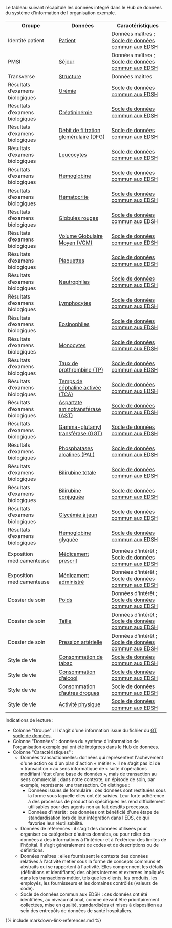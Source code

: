 Le tableau suivant récapitule les données intégré dans le Hub de données du système d'information de l'organisation exemple.

<table style="width: 100%">
  <tr><th>Groupe</th><th>Données</th><th>Caractéristiques</th></tr>
  <tr><td>Identité patient</td><td><a href="StructureDefinition-DMPatient.html">Patient</a></td><td>Données maîtres ; <a href="https://ansforge.github.io/IG-FHIR-EDS-SOCLE-COMMUN/result.html#identité-patient">Socle de données commun aux EDSH</a></td></tr>
  <tr><td>PMSI</td><td><a href="StructureDefinition-DMEncounter.html">Séjour</a></td><td>Données maîtres ; <a href="https://ansforge.github.io/IG-FHIR-EDS-SOCLE-COMMUN/result.html#identité-patient">Socle de données commun aux EDSH</a></td></tr>
  <tr><td>Transverse</td><td><a href="StructureDefinition-DMOrganization.html">Structure</a></td><td>Données maîtres</td></tr>
  <tr><td>Résultats d’examens biologiques</td><td><a href="">Urémie</a></td><td><a href="https://ansforge.github.io/IG-FHIR-EDS-SOCLE-COMMUN/result.html#r%C3%A9sultats-dexamens-biologiques">Socle de données commun aux EDSH</a></td></tr>
  <tr><td>Résultats d’examens biologiques</td><td><a href="">Créatininémie</a></td><td><a href="https://ansforge.github.io/IG-FHIR-EDS-SOCLE-COMMUN/result.html#r%C3%A9sultats-dexamens-biologiques">Socle de données commun aux EDSH</a></td></tr>
  <tr><td>Résultats d’examens biologiques</td><td><a href="">Débit de filtration glomérulaire (DFG)</a></td><td><a href="https://ansforge.github.io/IG-FHIR-EDS-SOCLE-COMMUN/result.html#r%C3%A9sultats-dexamens-biologiques">Socle de données commun aux EDSH</a></td></tr>
  <tr><td>Résultats d’examens biologiques</td><td><a href="">Leucocytes</a></td><td><a href="https://ansforge.github.io/IG-FHIR-EDS-SOCLE-COMMUN/result.html#r%C3%A9sultats-dexamens-biologiques">Socle de données commun aux EDSH</a></td></tr>
  <tr><td>Résultats d’examens biologiques</td><td><a href="">Hémoglobine</a></td><td><a href="https://ansforge.github.io/IG-FHIR-EDS-SOCLE-COMMUN/result.html#r%C3%A9sultats-dexamens-biologiques">Socle de données commun aux EDSH</a></td></tr>
  <tr><td>Résultats d’examens biologiques</td><td><a href="">Hématocrite</a></td><td><a href="https://ansforge.github.io/IG-FHIR-EDS-SOCLE-COMMUN/result.html#r%C3%A9sultats-dexamens-biologiques">Socle de données commun aux EDSH</a></td></tr>
  <tr><td>Résultats d’examens biologiques</td><td><a href="">Globules rouges</a></td><td><a href="https://ansforge.github.io/IG-FHIR-EDS-SOCLE-COMMUN/result.html#r%C3%A9sultats-dexamens-biologiques">Socle de données commun aux EDSH</a></td></tr>
  <tr><td>Résultats d’examens biologiques</td><td><a href="">Volume Globulaire Moyen (VGM)</a></td><td><a href="https://ansforge.github.io/IG-FHIR-EDS-SOCLE-COMMUN/result.html#r%C3%A9sultats-dexamens-biologiques">Socle de données commun aux EDSH</a></td></tr>
  <tr><td>Résultats d’examens biologiques</td><td><a href="">Plaquettes</a></td><td><a href="https://ansforge.github.io/IG-FHIR-EDS-SOCLE-COMMUN/result.html#r%C3%A9sultats-dexamens-biologiques">Socle de données commun aux EDSH</a></td></tr>
  <tr><td>Résultats d’examens biologiques</td><td><a href="">Neutrophiles</a></td><td><a href="https://ansforge.github.io/IG-FHIR-EDS-SOCLE-COMMUN/result.html#r%C3%A9sultats-dexamens-biologiques">Socle de données commun aux EDSH</a></td></tr>
  <tr><td>Résultats d’examens biologiques</td><td><a href="">Lymphocytes</a></td><td><a href="https://ansforge.github.io/IG-FHIR-EDS-SOCLE-COMMUN/result.html#r%C3%A9sultats-dexamens-biologiques">Socle de données commun aux EDSH</a></td></tr>
  <tr><td>Résultats d’examens biologiques</td><td><a href="">Eosinophiles</a></td><td><a href="https://ansforge.github.io/IG-FHIR-EDS-SOCLE-COMMUN/result.html#r%C3%A9sultats-dexamens-biologiques">Socle de données commun aux EDSH</a></td></tr>
  <tr><td>Résultats d’examens biologiques</td><td><a href="">Monocytes</a></td><td><a href="https://ansforge.github.io/IG-FHIR-EDS-SOCLE-COMMUN/result.html#r%C3%A9sultats-dexamens-biologiques">Socle de données commun aux EDSH</a></td></tr>
  <tr><td>Résultats d’examens biologiques</td><td><a href="">Taux de prothrombine (TP)</a></td><td><a href="https://ansforge.github.io/IG-FHIR-EDS-SOCLE-COMMUN/result.html#r%C3%A9sultats-dexamens-biologiques">Socle de données commun aux EDSH</a></td></tr>
  <tr><td>Résultats d’examens biologiques</td><td><a href="">Temps de céphaline activée (TCA)</a></td><td><a href="https://ansforge.github.io/IG-FHIR-EDS-SOCLE-COMMUN/result.html#r%C3%A9sultats-dexamens-biologiques">Socle de données commun aux EDSH</a></td></tr>
  <tr><td>Résultats d’examens biologiques</td><td><a href="">Aspartate aminotransférase (AST)</a></td><td><a href="https://ansforge.github.io/IG-FHIR-EDS-SOCLE-COMMUN/result.html#r%C3%A9sultats-dexamens-biologiques">Socle de données commun aux EDSH</a></td></tr>
  <tr><td>Résultats d’examens biologiques</td><td><a href="">Gamma-glutamyl transférase (GGT)</a></td><td><a href="https://ansforge.github.io/IG-FHIR-EDS-SOCLE-COMMUN/result.html#r%C3%A9sultats-dexamens-biologiques">Socle de données commun aux EDSH</a></td></tr>
  <tr><td>Résultats d’examens biologiques</td><td><a href="">Phosphatases alcalines (PAL)</a></td><td><a href="https://ansforge.github.io/IG-FHIR-EDS-SOCLE-COMMUN/result.html#r%C3%A9sultats-dexamens-biologiques">Socle de données commun aux EDSH</a></td></tr>
  <tr><td>Résultats d’examens biologiques</td><td><a href="">Bilirubine totale</a></td><td><a href="https://ansforge.github.io/IG-FHIR-EDS-SOCLE-COMMUN/result.html#r%C3%A9sultats-dexamens-biologiques">Socle de données commun aux EDSH</a></td></tr>
  <tr><td>Résultats d’examens biologiques</td><td><a href="">Bilirubine conjuguée</a></td><td><a href="https://ansforge.github.io/IG-FHIR-EDS-SOCLE-COMMUN/result.html#r%C3%A9sultats-dexamens-biologiques">Socle de données commun aux EDSH</a></td></tr>
  <tr><td>Résultats d’examens biologiques</td><td><a href="">Glycémie à jeun</a></td><td><a href="https://ansforge.github.io/IG-FHIR-EDS-SOCLE-COMMUN/result.html#r%C3%A9sultats-dexamens-biologiques">Socle de données commun aux EDSH</a></td></tr>
  <tr><td>Résultats d’examens biologiques</td><td><a href="">Hémoglobine glyquée</a></td><td><a href="https://ansforge.github.io/IG-FHIR-EDS-SOCLE-COMMUN/result.html#r%C3%A9sultats-dexamens-biologiques">Socle de données commun aux EDSH</a></td></tr>
  <tr><td>Exposition médicamenteuse</td><td><a href="">Médicament prescrit</a></td><td>Données d'intérêt ; <a href="https://ansforge.github.io/IG-FHIR-EDS-SOCLE-COMMUN/result.html#exposition-m%C3%A9dicamenteuses">Socle de données commun aux EDSH</a></td></tr>
  <tr><td>Exposition médicamenteuse</td><td><a href="">Médicament administré</a></td><td>Données d'intérêt ; <a href="https://ansforge.github.io/IG-FHIR-EDS-SOCLE-COMMUN/result.html#exposition-m%C3%A9dicamenteuses">Socle de données commun aux EDSH</a></td></tr>
  <tr><td>Dossier de soin</td><td><a href="StructureDefinition-DMObservationBodyWeight.html">Poids</a></td><td>Données d'intérêt ; <a href="https://ansforge.github.io/IG-FHIR-EDS-SOCLE-COMMUN/result.html#dossier-de-soins">Socle de données commun aux EDSH</a></td></tr>
  <tr><td>Dossier de soin</td><td><a href="StructureDefinition-DMObservationBodyHeight.html">Taille</a></td><td>Données d'intérêt ; <a href="https://ansforge.github.io/IG-FHIR-EDS-SOCLE-COMMUN/result.html#dossier-de-soins">Socle de données commun aux EDSH</a></td></tr>
  <tr><td>Dossier de soin</td><td><a href="">Pression artérielle</a></td><td>Données d'intérêt ; <a href="https://ansforge.github.io/IG-FHIR-EDS-SOCLE-COMMUN/result.html#dossier-de-soins">Socle de données commun aux EDSH</a></td></tr>
  <tr><td>Style de vie</td><td><a href="">Consommation de tabac</a></td><td><a href="https://ansforge.github.io/IG-FHIR-EDS-SOCLE-COMMUN/result.html#style-de-vie">Socle de données commun aux EDSH</a></td></tr>
  <tr><td>Style de vie</td><td><a href="">Consommation d’alcool</a></td><td><a href="https://ansforge.github.io/IG-FHIR-EDS-SOCLE-COMMUN/result.html#style-de-vie">Socle de données commun aux EDSH</a></td></tr>
  <tr><td>Style de vie</td><td><a href="">Consommation d’autres drogues</a></td><td><a href="https://ansforge.github.io/IG-FHIR-EDS-SOCLE-COMMUN/result.html#style-de-vie">Socle de données commun aux EDSH</a></td></tr>
  <tr><td>Style de vie</td><td><a href="">Activité physique</a></td><td><a href="https://ansforge.github.io/IG-FHIR-EDS-SOCLE-COMMUN/result.html#style-de-vie">Socle de données commun aux EDSH</a></td></tr>
</table>

Indications de lecture : 
- Colonne "Groupe" : Il s'agit d'une information issue du fichier du [GT socle de données](https://github.com/ansforge/IG-FHIR-EDS-SOCLE-COMMUN/blob/main/input/attachments/20230915_GT%20socle%20de%20donn%C3%A9es_socle.xlsx).
- Colonne "Données" : données du système d'information de l'organisation exemple qui ont été intégrées dans le Hub de données. 
- Colonne "Caractéristiques" :
  - Données transactionnelles: données qui représentent l'achèvement d'une action ou d'un plan d'action « métier ».  il ne s’agit pas ici de « transaction » au sens informatique de « suite d’opérations modifiant l’état d’une base de données », mais de transaction au sens commercial ; dans notre contexte, un épisode de soin, par exemple, représente une transaction. On distingue :
    - Données issues de formulaire : ces données sont restituées sous la forme sous laquelle elles ont été saisies. Leur forte adhérence à des processus de production spécifiques les rend difficilement utilisables pour des agents non au fait desdits processus. 
    - Données d'intérêt : ces données ont bénéficié d'une étape de standardisation lors de leur intégration dans l'EDS, ce qui favorise leur réutilisabilité.
  - Données de références : il s'agit des données utilisées pour organiser ou catégoriser d'autres données, ou pour relier des données à des informations à l'intérieur et à l'extérieur des limites de l'hôpital. Il s'agit généralement de codes et de descriptions ou de définitions.
  - Données maîtres : elles fournissent le contexte des données relatives à l'activité métier sous la forme de concepts communs et abstraits qui se rapportent à l'activité. Elles comprennent les détails (définitions et identifiants) des objets internes et externes impliqués dans les transactions métier, tels que les clients, les produits, les employés, les fournisseurs et les domaines contrôlés (valeurs de code).
  - Socle de données commun aux EDSH : ces données ont été identifiées, au niveau national, comme devant être prioritairement collectées, mise en qualité, standardisées et mises à disposition au sein des entrepôts de données de santé hospitaliers.


{% include markdown-link-references.md %}